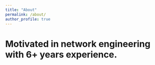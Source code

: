 ```yaml
---
title: "About"
permalink: /about/
author_profile: true
---
```


 # Motivated in network engineering with 6+ years experience.
